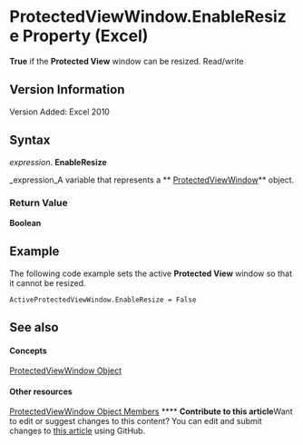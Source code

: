 
# ProtectedViewWindow.EnableResize Property (Excel)

 **True** if the **Protected View** window can be resized. Read/write


## Version Information

Version Added: Excel 2010 


## Syntax

 _expression_. **EnableResize**

 _expression_A variable that represents a  ** [ProtectedViewWindow](6a32240c-c90b-c51a-6f8e-c3ff496b9855.md)** object.


### Return Value

 **Boolean**


## Example

The following code example sets the active  **Protected View** window so that it cannot be resized.


```
ActiveProtectedViewWindow.EnableResize = False
```


## See also


#### Concepts


 [ProtectedViewWindow Object](6a32240c-c90b-c51a-6f8e-c3ff496b9855.md)
#### Other resources


 [ProtectedViewWindow Object Members](37bdcf7b-b5c4-af78-ad73-13c8f638964e.md)
****   **Contribute to this article**Want to edit or suggest changes to this content? You can edit and submit changes to  [this article](https://github.com/jhershey00/VBA_Excel_Test/OpenXMLCon/articles/110c4080-7dea-e34d-224b-47337e5d6777.md) using GitHub.

